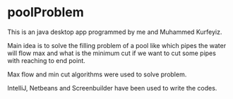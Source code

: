 # poolProblem

This is an java desktop app programmed by me and Muhammed Kurfeyiz.

Main idea is to solve the filling problem of a pool like which pipes the water will flow max and what is the minimum cut if we want to cut some pipes with reaching to end point.

Max flow and min cut algorithms were used to solve problem. 

IntelliJ, Netbeans and Screenbuilder have been used to write the codes.

